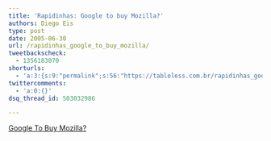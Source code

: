 ```yaml
---
title: 'Rapidinhas: Google to buy Mozilla?'
authors: Diego Eis
type: post
date: 2005-06-30
url: /rapidinhas_google_to_buy_mozilla/
tweetbackscheck:
  - 1356183070
shorturls:
  - 'a:3:{s:9:"permalink";s:56:"https://tableless.com.br/rapidinhas_google_to_buy_mozilla";s:7:"tinyurl";s:26:"https://tinyurl.com/3cyrsoe";s:4:"isgd";s:19:"https://is.gd/W46ir3";}'
twittercomments:
  - 'a:0:{}'
dsq_thread_id: 503032986

---
```

[Google To Buy Mozilla?][1]

 [1]: https://www.osdir.com/Article6237.phtml